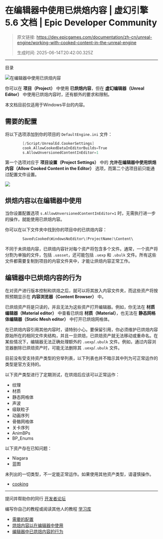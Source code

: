 # 在编辑器中使用已烘焙内容 | 虚幻引擎 5.6 文档 | Epic Developer Community

> 原文链接: https://dev.epicgames.com/documentation/zh-cn/unreal-engine/working-with-cooked-content-in-the-unreal-engine
> 
> 生成时间: 2025-06-14T20:42:00.325Z

---

目录

![在编辑器中使用已烘焙内容](https://dev.epicgames.com/community/api/documentation/image/3c8bd811-1076-4cdf-a1a4-2237fab5ba8c?resizing_type=fill&width=1920&height=335)

你可以在 **项目（Project）** 中使用 **已烘焙内容**，但在 **虚幻编辑器（Unreal Editor）** 中使用已烘焙内容时，还有额外的要求和限制。

本文档目前仅适用于Windows平台的内容。

## 需要的配置

将以下选项添加到你的项目的 `DefaultEngine.ini` 文件：

```cpp
		[/Script/UnrealEd.CookerSettings]
		cook.AllowCookedDataInEditorBuilds=True
		s.AllowUnversionedContentInEditor=1

```

第一个选项对应于 **项目设置（Project Settings）** 中的 **允许在编辑器中使用烘焙内容（Allow Cooked Content in the Editor）** 选项，而第二个选项目前只能通过配置文件设置。

![](https://d1iv7db44yhgxn.cloudfront.net/documentation/images/68797354-efaf-4dad-a740-a982b3137122/allow-cooked-content-setting.png)

## 烘焙内容以在编辑器中使用

当你设置配置选项 `s.AllowUnversionedContentInEditor=1` 时，无需执行进一步的操作，就能使用已烘焙内容。

你可以在以下文件夹中找到你的项目中的已烘焙内容：

```cpp
		Saved\Cooked\WindowsNoEditor\(ProjectName)\Content\

```

不同于未烘焙内容，已烘焙内容针对每个资产将包含多个文件。通常，一个资产将分割为单独的文件，包括 `.uasset`，还可能包括 `.uexp` 和 `.ubulk` 文件。所有这些文件都需要复制到项目的内容文件夹中，才能让烘焙内容正常工作。

## 编辑器中已烘焙内容的行为

在对资产进行版本控制和烘焙之后，就可以将其放入内容文件夹，而这些资产将按照预期显示在 **内容浏览器（Content Browser）** 中。

已烘焙资产将是只读的，并且无法为这些资产打开编辑器。例如，你无法在 **材质编辑器（Material editor）** 中查看已烘焙 **材质（Material）**，也无法在 **静态网格体编辑器（Static Mesh editor）** 中打开已烘焙网格体。

在已烘焙内容引用其他内容时，请特别小心。要保留引用，你必须维护已烘焙内容原始所在的相同文件夹结构，并且一旦烘焙，已烘焙资产就无法移动或重命名。在某些情况下，编辑器无法正确处理额外的 `.uexp`/`.ubulk` 文件。例如，通过内容浏览器删除已烘焙资产时，可能无法删除其 `.uexp`/`.ubulk` 文件。

目前没有受支持资产类型的穷举列表，以下列表也并不暗示其中列为可正常运作的类型是官方支持的。

以下资产类型进行了定期测试，在烘焙后应该可以正常运作：

-   纹理
-   材质
-   静态网格体
-   声波
-   级联粒子
-   动画序列
-   骨骼网格体
-   关卡序列
-   AnimBPs
-   BP\_Enums

以下资产存在已知问题：

-   Niagara
-   蓝图

未列出的一切类型，不一定能正常运作。如果使用其他资产类型，请谨慎操作。

-   [cooking](https://dev.epicgames.com/community/search?query=cooking)

* * *

提问并帮助你的同行 [开发者论坛](https://forums.unrealengine.com/categories?tag=unreal-engine)

编写你自己的教程或阅读其他人的教程 [学习库](https://dev.epicgames.com/community/unreal-engine/learning)

-   [需要的配置](/documentation/zh-cn/unreal-engine/working-with-cooked-content-in-the-unreal-engine#%E9%9C%80%E8%A6%81%E7%9A%84%E9%85%8D%E7%BD%AE)
-   [烘焙内容以在编辑器中使用](/documentation/zh-cn/unreal-engine/working-with-cooked-content-in-the-unreal-engine#%E7%83%98%E7%84%99%E5%86%85%E5%AE%B9%E4%BB%A5%E5%9C%A8%E7%BC%96%E8%BE%91%E5%99%A8%E4%B8%AD%E4%BD%BF%E7%94%A8)
-   [编辑器中已烘焙内容的行为](/documentation/zh-cn/unreal-engine/working-with-cooked-content-in-the-unreal-engine#%E7%BC%96%E8%BE%91%E5%99%A8%E4%B8%AD%E5%B7%B2%E7%83%98%E7%84%99%E5%86%85%E5%AE%B9%E7%9A%84%E8%A1%8C%E4%B8%BA)